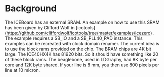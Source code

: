 # Background
The ICEBoard has an external SRAM. An example on how to use this SRAM has been given by Clifford Wolf in [icotools] (https://github.com/cliffordwolf/icotools/tree/master/examples/icezero)
. The example requires a SB_IO and a SB_PLL40_PAD instance. This examples can be recreated with clock domain renamer.
The current idea is to use the block rams provided on the chip. The BRAM chips are 4K bit large. The ICE40HX4K has 81920 bits. So it should have something like 20 of these block rams. The beaglebone, used in LDGraphy, had
8K byte per core and 12K byte shared. If your line is 8 mm, you then use 800 pixels per line at 10 micron.